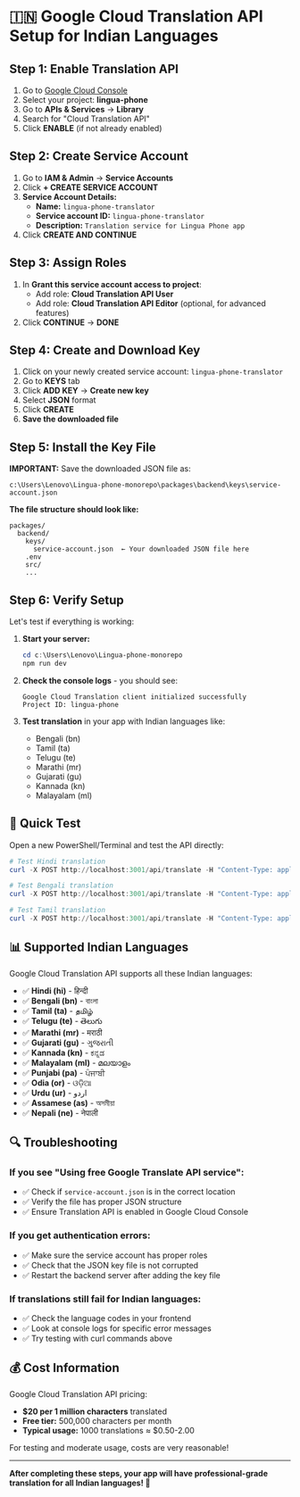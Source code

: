 # 🇮🇳 Google Cloud Translation API Setup for Indian Languages

## Step 1: Enable Translation API
1. Go to [Google Cloud Console](https://console.cloud.google.com/)
2. Select your project: **lingua-phone**
3. Go to **APIs & Services** → **Library**
4. Search for "Cloud Translation API"
5. Click **ENABLE** (if not already enabled)

## Step 2: Create Service Account
1. Go to **IAM & Admin** → **Service Accounts**
2. Click **+ CREATE SERVICE ACCOUNT**
3. **Service Account Details:**
   - **Name:** `lingua-phone-translator`
   - **Service account ID:** `lingua-phone-translator`
   - **Description:** `Translation service for Lingua Phone app`
4. Click **CREATE AND CONTINUE**

## Step 3: Assign Roles
1. In **Grant this service account access to project**:
   - Add role: **Cloud Translation API User**
   - Add role: **Cloud Translation API Editor** (optional, for advanced features)
2. Click **CONTINUE** → **DONE**

## Step 4: Create and Download Key
1. Click on your newly created service account: `lingua-phone-translator`
2. Go to **KEYS** tab
3. Click **ADD KEY** → **Create new key**
4. Select **JSON** format
5. Click **CREATE**
6. **Save the downloaded file**

## Step 5: Install the Key File
**IMPORTANT:** Save the downloaded JSON file as:
```
c:\Users\Lenovo\Lingua-phone-monorepo\packages\backend\keys\service-account.json
```

**The file structure should look like:**
```
packages/
  backend/
    keys/
      service-account.json  ← Your downloaded JSON file here
    .env
    src/
    ...
```

## Step 6: Verify Setup
Let's test if everything is working:

1. **Start your server:**
   ```powershell
   cd c:\Users\Lenovo\Lingua-phone-monorepo
   npm run dev
   ```

2. **Check the console logs** - you should see:
   ```
   Google Cloud Translation client initialized successfully
   Project ID: lingua-phone
   ```

3. **Test translation** in your app with Indian languages like:
   - Bengali (bn)
   - Tamil (ta)
   - Telugu (te)
   - Marathi (mr)
   - Gujarati (gu)
   - Kannada (kn)
   - Malayalam (ml)

## 🧪 Quick Test

Open a new PowerShell/Terminal and test the API directly:

```powershell
# Test Hindi translation
curl -X POST http://localhost:3001/api/translate -H "Content-Type: application/json" -d "{\"text\":\"Hello world\",\"from\":\"en\",\"to\":\"hi\"}"

# Test Bengali translation
curl -X POST http://localhost:3001/api/translate -H "Content-Type: application/json" -d "{\"text\":\"Good morning\",\"from\":\"en\",\"to\":\"bn\"}"

# Test Tamil translation
curl -X POST http://localhost:3001/api/translate -H "Content-Type: application/json" -d "{\"text\":\"How are you?\",\"from\":\"en\",\"to\":\"ta\"}"
```

## 📊 Supported Indian Languages

Google Cloud Translation API supports all these Indian languages:
- ✅ **Hindi (hi)** - हिन्दी
- ✅ **Bengali (bn)** - বাংলা
- ✅ **Tamil (ta)** - தமிழ்
- ✅ **Telugu (te)** - తెలుగు
- ✅ **Marathi (mr)** - मराठी
- ✅ **Gujarati (gu)** - ગુજરાતી
- ✅ **Kannada (kn)** - ಕನ್ನಡ
- ✅ **Malayalam (ml)** - മലയാളം
- ✅ **Punjabi (pa)** - ਪੰਜਾਬੀ
- ✅ **Odia (or)** - ଓଡ଼ିଆ
- ✅ **Urdu (ur)** - اردو
- ✅ **Assamese (as)** - অসমীয়া
- ✅ **Nepali (ne)** - नेपाली

## 🔍 Troubleshooting

### If you see "Using free Google Translate API service":
- ✅ Check if `service-account.json` is in the correct location
- ✅ Verify the file has proper JSON structure
- ✅ Ensure Translation API is enabled in Google Cloud Console

### If you get authentication errors:
- ✅ Make sure the service account has proper roles
- ✅ Check that the JSON key file is not corrupted
- ✅ Restart the backend server after adding the key file

### If translations still fail for Indian languages:
- ✅ Check the language codes in your frontend
- ✅ Look at console logs for specific error messages
- ✅ Try testing with curl commands above

## 💰 Cost Information

Google Cloud Translation API pricing:
- **$20 per 1 million characters** translated
- **Free tier:** 500,000 characters per month
- **Typical usage:** 1000 translations ≈ $0.50-2.00

For testing and moderate usage, costs are very reasonable!

---

**After completing these steps, your app will have professional-grade translation for all Indian languages! 🚀**
